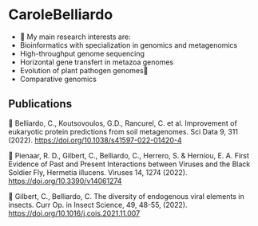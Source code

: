 # CaroleBelliardo 

- 🔭 My main research interests are: 
- Bioinformatics with specialization in genomics and metagenomics
- High-throughput genome sequencing
- Horizontal gene transfert in metazoa genomes
- Evolution of plant pathogen genomes🌱 
- Comparative genomics

## Publications
:newspaper: Belliardo, C., Koutsovoulos, G.D., Rancurel, C. et al. Improvement of eukaryotic protein predictions from soil metagenomes. Sci Data 9, 311 (2022). https://doi.org/10.1038/s41597-022-01420-4


:newspaper: Pienaar, R. D., Gilbert, C., Belliardo, C., Herrero, S. & Herniou, E. A. First Evidence of Past and Present Interactions between Viruses and the Black Soldier Fly, Hermetia illucens. Viruses 14, 1274 (2022). https://doi.org/10.3390/v14061274


:newspaper: Gilbert, C., Belliardo, C. The diversity of endogenous viral elements in insects.  Curr Op. in Insect Science, 49, 48-55, (2022). https://doi.org/10.1016/j.cois.2021.11.007
